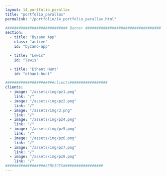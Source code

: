 ```yaml
---
layout: 14_portfolio_parallax
title: "portfolio_parallax"
permalink: "/portfolio/14_portfolio_parallax.html"

############################ Banner ##################################
section:
  - title: "Byzano App"
    class: "active"
    id: "byzano-app"

  - title: "Lewis"
    id: "lewis"

  - title: "Ethant Hunt"
    id: "ethant-hunt"

######################clients#################
clients:
  - image: "/assets/img/pz1.png"
    link: "/"
  - image: "/assets/img/pz2.png"
    link: "/"
  - image: "/assets/img/3.png"
    link: "/"
  - image: "/assets/img/pz4.png"
    link: "/"
  - image: "/assets/img/pz5.png"
    link: "/"
  - image: "/assets/img/pz6.png"
    link: "/"
  - image: "/assets/img/pz7.png"
    link: "/"
  - image: "/assets/img/pz8.png"
    link: "/"
##################SERVICES##################
---
```

